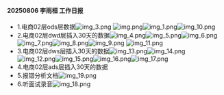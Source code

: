 #### 20250806 李雨桓 工作日报
* 1.电商02层ods层数据![img_3.png](img_3.png)
![img.png](img.png)![img_1.png](img_1.png)![img_10.png](img_10.png)
* 2.电商02层dwd层插入30天的数据![img_4.png](img_4.png)![img_5.png](img_5.png)![img_6.png](img_6.png)
![img_7.png](img_7.png)![img_8.png](img_8.png)![img_9.png](img_9.png)
![img_11.png](img_11.png)
* 3.电商02层dws层插入30天的数据![img_13.png](img_13.png)![img_14.png](img_14.png)
![img_12.png](img_12.png)![img_15.png](img_15.png)![img_16.png](img_16.png)![img_17.png](img_17.png)
* 4.电商02层ads层插入30天的数据
* 5.报错分析文档![img_19.png](img_19.png)
* 6.听面试录音![img_18.png](img_18.png)